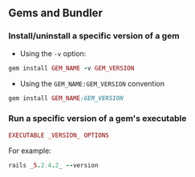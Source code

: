 ## Gems and Bundler

### Install/uninstall a specific version of a gem

* Using the `-v` option:

```ruby
gem install GEM_NAME -v GEM_VERSION
```

* Using the `GEM_NAME:GEM_VERSION` convention 

```ruby
gem install GEM_NAME:GEM_VERSION
```

### Run a specific version of a gem's executable

```ruby
EXECUTABLE _VERSION_ OPTIONS
```

For example:

```ruby
rails _5.2.4.2_ --version
```

